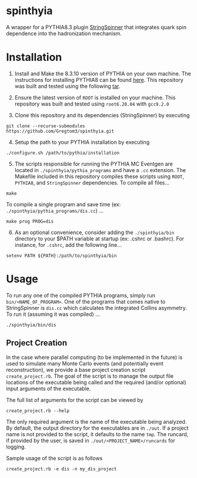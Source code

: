 # spinthyia

A wrapper for a PYTHIA8.3 plugin [StringSpinner](https://arxiv.org/abs/2105.09730) that integrates quark spin dependence into the hadronization mechanism. 

# Installation

1. Install and Make the 8.3.10 version of PYTHIA on your own machine. The instructions for installing PYTHIA8 can be found [here](https://pythia.org/). This repository was built and tested using the following [tar](https://pythia.org/download/pythia83/pythia8310.tgz).

2. Ensure the latest version of `ROOT` is installed on your machine. This repository was built and tested using `root6.28.04` with `gcc9.2.0`

3. Clone this repository and its dependencies (StringSpinner) by executing
 
```
git clone --recurse-submodules https://github.com/Gregtom3/spinthyia.git
```

4. Setup the path to your PYTHIA installation by executing

```
./configure.sh /path/to/pythia/installation
```

5. The scripts responsible for running the PYTHIA MC Eventgen are located in `./spinthyia/pythia_programs` and have a `.cc` extension. The Makefile included in this repository compiles these scripts using `ROOT`, `PYTHIA8`, and `StringSpinner` dependencies. To compile all files...

```
make
```

To compile a single program and save time (ex: `./spinthyia/pythia_programs/dis.cc`) ...

```
make prog PROG=dis
```

6. As an optional convenience, consider adding the `./spinthyia/bin` directory to your $PATH variable at startup (ex: .cshrc or .bashrc). For instance, for `.cshrc`, add the following line...

```
setenv PATH ${PATH}:/path/to/spinthyia/bin
```


# Usage

To run any one of the compiled PYTHIA programs, simply run `bin/<NAME_OF_PROGRAM>`. One of the programs that comes native to StringSpinner is `dis.cc` which calculates the integrated Collins asymmetry. To run it (assuming it was compiled) ...

`./spinthyia/bin/dis`

## Project Creation

In the case where parallel computing (to be implemented in the future) is used to simulate many Monte Carlo events (and potentially event reconstruction), we provide a base project creation script `create_project.rb`. The goal of the script is to manage the output file locations of the executable being called and the required (and/or optional) input arguments of the executable. 

The full list of arguments for the script can be viewed by

```
create_project.rb --help
```

The only required argument is the name of the executable being analyzed. By default, the output directory for the executables are in `./out`. If a project name is not provided to the script, it defaults to the name `tmp`. The runcard, if provided by the user, is saved in `./out/<PROJECT_NAME>/runcards` for logging. 

Sample usage of the script is as follows

```
create_project.rb -e dis -n my_dis_project
```



